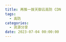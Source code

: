 ```yaml
---
title: 再推一拨天御云高防 CDN
tags:
  - 高防
categories:
  - 资源分享
date: 2023-07-04 00:00:00
---
```


> 

<!-- more -->

## 